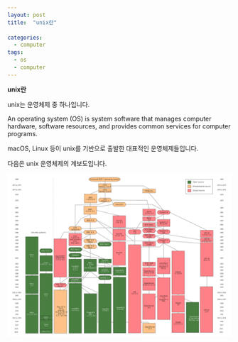 ```yaml
---
layout: post
title:  "unix란"

categories:
  - computer
tags:
  - os
  - computer
---
```



**unix란**

unix는 운영체제 중 하나입니다.

An operating system (OS) is system software that manages computer hardware, software resources, and provides common services for computer programs.


macOS, Linux 등이 unix를 기반으로 출발한 대표적인 운영체제들입니다.

다음은 unix 운영체제의 계보도입니다.


![Unix_history](/assets/images/1920px-Unix_history-simple.png)

